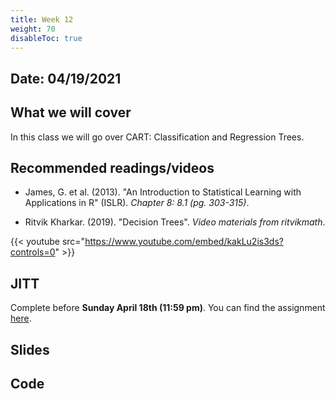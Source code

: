 ```yaml
---
title: Week 12
weight: 70
disableToc: true
---
```


## Date: 04/19/2021

## What we will cover

In this class we will go over CART: Classification and Regression Trees.

## Recommended readings/videos

- James, G. et al. (2013). "An Introduction to Statistical Learning with Applications in R" (ISLR). *Chapter 8: 8.1 (pg. 303-315)*. 

- Ritvik Kharkar. (2019). "Decision Trees". *Video materials from ritvikmath*.

{{< youtube src="https://www.youtube.com/embed/kakLu2is3ds?controls=0" >}}



## JITT 

Complete before **Sunday April 18th (11:59 pm)**. You can find the assignment <a onclick="ga('send', 'event', 'External-Link','click','JITT9','0','Link');" href="https://forms.gle/v5bL8to6jkauTArr7" target="_blank">here</a>.

## Slides

<!-- {{% button href="https://sta235.netlify.app/Classes/Week10/1_IV/sp2021_sta235_11_instrumental_variables_cont.html" icon="fas fa-external-link-alt" icon-position="right" %}}New window{{% /button %}} {{% button href="https://sta235.netlify.app/Classes/Week10/1_IV/sp2021_sta235_11_instrumental_variables_cont.pdf" icon="fas fa-file-pdf" icon-position="right" %}}Download{{% /button %}} 

{{< slides src="https://sta235.netlify.app/Classes/Week10/1_IV/sp2021_sta235_11_instrumental_variables_cont.html" >}}

{{% button href="https://sta235.netlify.app/Classes/Week10/2_ModelSelection/sp2021_sta235_12_modelselection.html" icon="fas fa-external-link-alt" icon-position="right" %}}New window{{% /button %}} {{% button href=https://sta235.netlify.app/Classes/Week10/2_ModelSelection/sp2021_sta235_12_modelselection.pdf" icon="fas fa-file-pdf" icon-position="right" %}}Download{{% /button %}} 

{{< slides src="https://sta235.netlify.app/Classes/Week10/2_ModelSelection/sp2021_sta235_12_modelselection.html" >}} -->

## Code

<!-- Here is the R code we will review in class, with some additional data and questions <a onclick="ga('send', 'event', 'External-Link','click','code10','0','Link');" href="https://raw.githubusercontent.com/maibennett/sta235/main/exampleSite/content/Classes/Week10/code/sp2021_sta235_12_prediction1.R" target="_blank" class="btn btn-default">Download<i class="fas fa-code"></i></a>  -->
